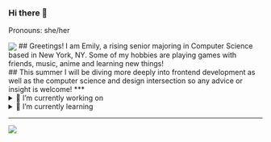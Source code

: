### Hi there 👋
Pronouns: she/her

<img align="center" src="https://i.pinimg.com/originals/24/69/dc/2469dc167b689508905f1e908d9d5395.gif">
## Greetings! I am Emily, a rising senior majoring in Computer Science based in New York, NY. Some of my hobbies are playing games with friends, music, anime and learning new things!
<br>
## This summer I will be diving more deeply into frontend development as well as the computer science and design intersection so any advice or insight is welcome!
***

<details>
<summary>🔭 I’m currently working on</summary>
  <ul>
    <li>Personal Website</li>
    <li>Codepath Technical Interview Camp</li>
  </ul>
</details>

<details>
<summary>🌱 I’m currently learning</summary>
<ul>
  <li>CSS & SVG Animations</li>
  <li>Logo Design</li>
  <li>Korean</li>
  </ul>
</details>

***

<img align="center" src="https://github-readme-stats.vercel.app/api/top-langs/?username=ef1301&layout=compact&theme=dracula&langs_count=4">
<!-- 👯 I’m looking to collaborate on ...
- 🤔 I’m looking for help with ...
- 📫 How to reach me: ...
- ⚡ Fun fact: ...
-->




